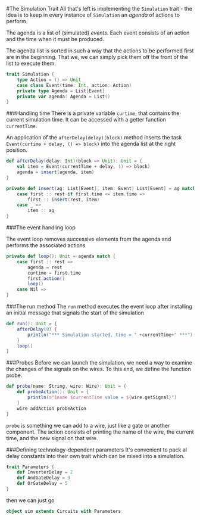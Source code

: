 #The Simulation Trait
All that's left is implementing the `Simulation` trait - the idea is to keep in every instance of `Simulation` an *agenda* of actions to perform.

The agenda is a list of (simulated) *events*. Each event consists of an action and the time when it must be produced.

The agenda list is sorted in such a way that the actions to be performed first are in the beginning. That we, we can simply pick them off the front of the list to execute them.

```scala
trait Simulation {
    type Action = () => Unit
    case class Event(time: Int, action: Action)
    private type Agenda = List[Event]
    private var agenda: Agenda = List()
}
```

###Handling time
There is a private variable `curtime`, that contains the current simulation time. It can be accessed with a getter function `currentTime`.

An application of the `afterDelay(delay)(block)` method inserts the task `Event(curtime + delay, () => block)` into the agenda list at the right position.

```scala
def afterDelay(delay: Int)(block => Unit): Unit = {
    val item = Event(currentTime + delay, () => block)
    agenda = insert(agenda, item)
}

private def insert(ag: List[Event], item: Event) List[Event] = ag match {
    case first :: rest if first.time <= item.time =>
        first :: insert(rest, item)
    case _ =>
        item :: ag
}
```

###The event handling loop

The event loop removes successive elements from the agenda and performs the associated actions

```scala
private def loop(): Unit = agenda match {
    case first :: rest =>
        agenda = rest
        curtime = first.time
        first.action()
        loop()
    case Nil =>
}
```

###The run method
The `run` method executes the event loop after installing an initial message that signals the start of the simulation 

```scala
def run(): Unit = {
    afterDelay(0) {
        println("*** Simulation started, time = " +currentTime+" ***")
    }
    loop()
}
```

###Probes
Before we can launch the simulation, we need a way to examine the changes of the signals on the wires. To this end, we define the function probe. 

```scala
def probe(name: String, wire: Wire): Unit = {
    def probeAction(): Unit = {
        println(s"$name $currentTime value = ${wire.getSignal}")
    }
    wire addAction probeAction
}
```

`probe` is something we can add to a wire, just like a gate or another component. The action consists of printing the name of the wire, the current time, and the new signal on that wire. 

###Defining technology-dependent parameters
It's convenient to pack al delay constants into their own trait which can be mixed into a simulation.

```scala
trait Parameters {
    def InverterDelay = 2
    def AndGateDelay = 3
    def OrGateDelay = 5
}
```

then we can just go

```scala
object sim extends Circuits with Parameters
```